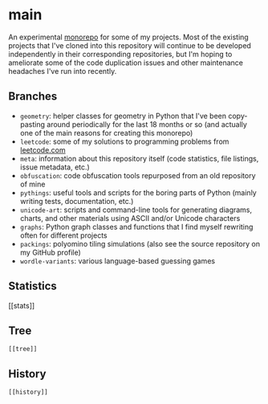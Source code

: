 # main

An experimental [monorepo](https://en.wikipedia.org/wiki/Monorepo) for some of
my projects. Most of the existing projects that I've cloned into this
repository will continue to be developed independently in their corresponding
repositories, but I'm hoping to ameliorate some of the code duplication issues
and other maintenance headaches I've run into recently.

## Branches

- `geometry`: helper classes for geometry in Python that I've been copy-pasting around periodically for the last 18 months or so (and actually one of the main reasons for creating this monorepo)
- `leetcode`: some of my solutions to programming problems from [leetcode.com](https://leetcode.com/)
- `meta`: information about this repository itself (code statistics, file listings, issue metadata, etc.)
- `obfuscation`: code obfuscation tools repurposed from an old repository of mine
- `pythings`: useful tools and scripts for the boring parts of Python (mainly writing tests, documentation, etc.)
- `unicode-art`: scripts and command-line tools for generating diagrams, charts, and other materials using ASCII and/or Unicode characters
- `graphs`: Python graph classes and functions that I find myself rewriting often for different projects
- `packings`: polyomino tiling simulations (also see the source repository on my GitHub profile)
- `wordle-variants`: various language-based guessing games

## Statistics

[[stats]]

## Tree

```
[[tree]]
```

## History

```
[[history]]
```
